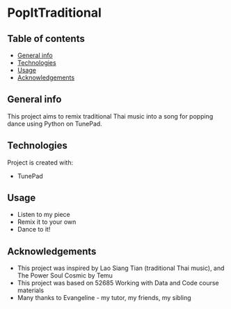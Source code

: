 # PopItTraditional
## Table of contents
* [General info](#general-info)
* [Technologies](#technologies)
* [Usage](#usage)
* [Acknowledgements](#Acknowledgements)

## General info
This project aims to remix traditional Thai music into a song for popping dance using Python on TunePad.
	
## Technologies
Project is created with:
* TunePad
	
## Usage
* Listen to my piece
* Remix it to your own
* Dance to it!

## Acknowledgements
* This project was inspired by Lao Siang Tian (traditional Thai music), and The Power Soul Cosmic by Temu
* This project was based on 52685 Working with Data and Code course materials
* Many thanks to Evangeline - my tutor, my friends, my sibling
